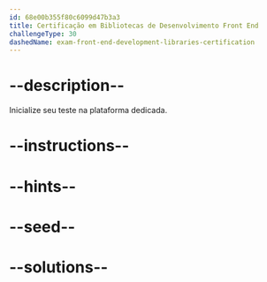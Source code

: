 ```yaml
---
id: 68e00b355f80c6099d47b3a3
title: Certificação em Bibliotecas de Desenvolvimento Front End
challengeType: 30
dashedName: exam-front-end-development-libraries-certification
---
```


# --description--

Inicialize seu teste na plataforma dedicada.

# --instructions--

# --hints--

# --seed--

# --solutions--
